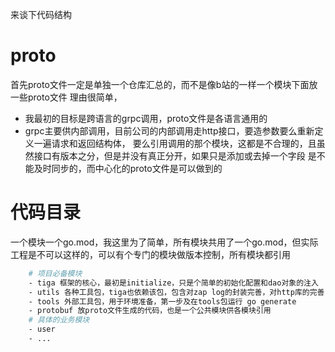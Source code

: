 来谈下代码结构
# proto
首先proto文件一定是单独一个仓库汇总的，而不是像b站的一样一个模块下面放一些proto文件
理由很简单，
- 我最初的目标是跨语言的grpc调用，proto文件是各语言通用的
- grpc主要供内部调用，目前公司的内部调用走http接口，要造参数要么重新定义一遍请求和返回结构体，
  要么引用调用的那个模块，这都是不合理的，且虽然接口有版本之分，但是并没有真正分开，如果只是添加或去掉一个字段
    是不能及时同步的，而中心化的proto文件是可以做到的

# 代码目录
一个模块一个go.mod，我这里为了简单，所有模块共用了一个go.mod，但实际工程是不可以这样的，可以有个专门的模块做版本控制，所有模块都引用

```bash
    # 项目必备模块
    - tiga 框架的核心，最初是initialize，只是个简单的初始化配置和dao对象的注入
    - utils 各种工具包，tiga也依赖该包，包含对zap log的封装完善，对http库的完善，反射及常用的工具
    - tools 外部工具包，用于环境准备，第一步及在tools包运行 go generate
    - protobuf 放proto文件生成的代码，也是一个公共模块供各模块引用
    # 具体的业务模块
    - user
    - ...
```